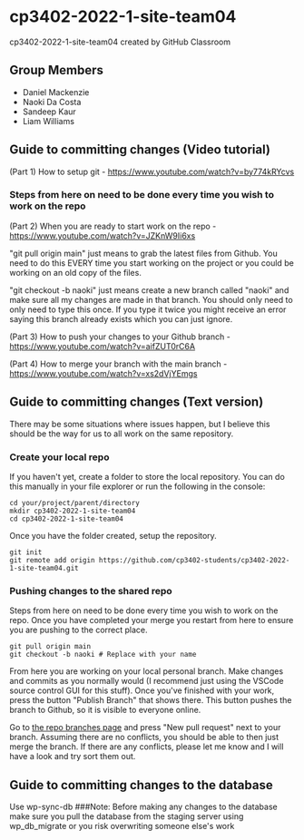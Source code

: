# cp3402-2022-1-site-team04
cp3402-2022-1-site-team04 created by GitHub Classroom
## Group Members 
- Daniel Mackenzie
- Naoki Da Costa
- Sandeep Kaur
- Liam Williams


## Guide to committing changes (Video tutorial)
(Part 1) How to setup git - https://www.youtube.com/watch?v=by774kRYcvs

### Steps from here on need to be done every time you wish to work on the repo

(Part 2) When you are ready to start work on the repo - https://www.youtube.com/watch?v=JZKnW9Ii6xs

"git pull origin main" just means to grab the latest files from Github. You need to do this EVERY time you 
start working on the project or you could be working on an old copy of the files.

"git checkout -b naoki" just means create a new branch called "naoki" and make sure all my changes are made in 
that branch. You should only need to only need to type this once. If you type it twice you might receive an 
error saying this branch already exists which you can just ignore.

(Part 3) How to push your changes to your Github branch - https://www.youtube.com/watch?v=aifZUT0rC6A

(Part 4) How to merge your branch with the main branch - https://www.youtube.com/watch?v=xs2dVjYEmgs


## Guide to committing changes (Text version)

There may be some situations where issues happen, but I believe this should be the way for us to all work on the same repository.

### Create your local repo

If you haven't yet, create a folder to store the local repository. You can do this manually in your file explorer or run the following in the console:

```shell
cd your/project/parent/directory
mkdir cp3402-2022-1-site-team04
cd cp3402-2022-1-site-team04
```

Once you have the folder created, setup the repository.

```shell
git init
git remote add origin https://github.com/cp3402-students/cp3402-2022-1-site-team04.git
```

### Pushing changes to the shared repo

Steps from here on need to be done every time you wish to work on the repo. Once you have completed your merge you restart from here to ensure you are pushing to the correct place.

```shell
git pull origin main
git checkout -b naoki # Replace with your name
```

From here you are working on your local personal branch. Make changes and commits as you normally would (I recommend just using the VSCode source control GUI for this stuff). Once you've finished with your work, press the button "Publish Branch" that shows there. This button pushes the branch to Github, so it is visible to everyone online.

Go to [the repo branches page](https://github.com/cp3402-students/cp3402-2022-1-site-team04/branches) and press "New pull request" next to your branch. Assuming there are no conflicts, you should be able to then just merge the branch. If there are any conflicts, please let me know and I will have a look and try sort them out.

## Guide to committing changes to the database
Use wp-sync-db
###Note: Before making any changes to the database make sure you pull the database from the staging server using wp_db_migrate or you risk overwriting someone else's work
